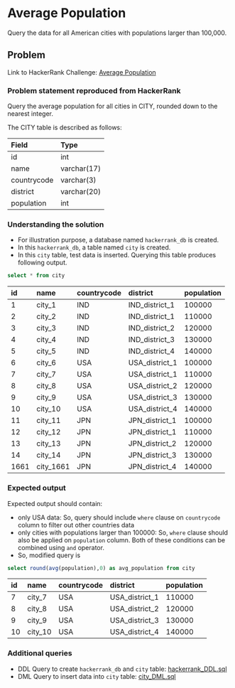 # Average Population

Query the data for all American cities with populations larger than 100,000.

## Problem
Link to HackerRank Challenge: [Average Population](https://www.hackerrank.com/challenges/average-population/problem)

### Problem statement reproduced from HackerRank
Query the average population for all cities in CITY, rounded down to the nearest integer.

The CITY table is described as follows:

| Field | Type |
| :----------- | :----------- |
| id | int |
| name | varchar(17) |
| countrycode | varchar(3) |
| district | varchar(20) |
| population | int |

### Understanding the solution

- For illustration purpose, a database named `hackerrank_db` is created.
- In this `hackerrank_db`, a table named `city` is created.
- In this `city` table, test data is inserted. Querying this table produces following output.

```sql 
select * from city
```

id|name|countrycode|district|population
:---|:---|:---|:---|:---
1|city_1|IND|IND_district_1|100000
2|city_2|IND|IND_district_1|110000
3|city_3|IND|IND_district_2|120000
4|city_4|IND|IND_district_3|130000
5|city_5|IND|IND_district_4|140000
6|city_6|USA|USA_district_1|100000
7|city_7|USA|USA_district_1|110000
8|city_8|USA|USA_district_2|120000
9|city_9|USA|USA_district_3|130000
10|city_10|USA|USA_district_4|140000
11|city_11|JPN|JPN_district_1|100000
12|city_12|JPN|JPN_district_1|110000
13|city_13|JPN|JPN_district_2|120000
14|city_14|JPN|JPN_district_3|130000
1661|city_1661|JPN|JPN_district_4|140000

### Expected output
Expected output should contain:
- only USA data: So, query should include `where` clause on `countrycode` column to filter out other countries data
- only cities with populations larger than 100000: So, `where` clause should also be applied on `population` column. Both of these conditions can be combined using `and` operator.
- So, modified query is

```sql 
select round(avg(population),0) as avg_population from city
```
id|name|countrycode|district|population
:---|:---|:---|:---|:---
7|city_7|USA|USA_district_1|110000
8|city_8|USA|USA_district_2|120000
9|city_9|USA|USA_district_3|130000
10|city_10|USA|USA_district_4|140000

### Additional queries

- DDL Query to create `hackerrank_db` and `city` table: [hackerrank_DDL.sql](../revising-the-select-query/hackerrank_DDL.sql)
- DML Query to insert data into `city` table: [city_DML.sql](../revising-the-select-query/city_DML.sql)


